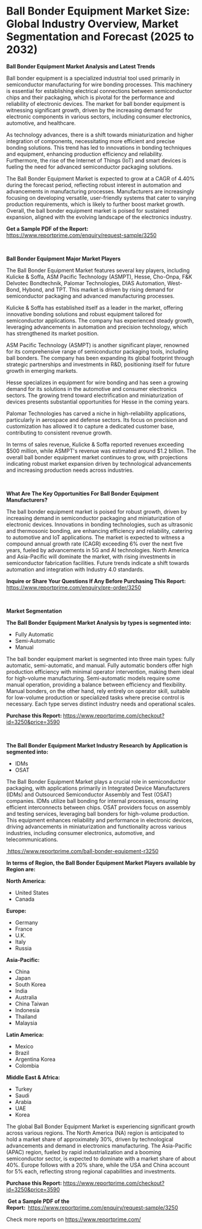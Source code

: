 <p><h1>Ball Bonder Equipment Market Size: Global Industry Overview, Market Segmentation and Forecast (2025 to 2032)</h1></p><p><strong>Ball Bonder Equipment Market Analysis and Latest Trends</strong></p>
<p><p>Ball bonder equipment is a specialized industrial tool used primarily in semiconductor manufacturing for wire bonding processes. This machinery is essential for establishing electrical connections between semiconductor chips and their packaging, which is pivotal for the performance and reliability of electronic devices. The market for ball bonder equipment is witnessing significant growth, driven by the increasing demand for electronic components in various sectors, including consumer electronics, automotive, and healthcare. </p><p>As technology advances, there is a shift towards miniaturization and higher integration of components, necessitating more efficient and precise bonding solutions. This trend has led to innovations in bonding techniques and equipment, enhancing production efficiency and reliability. Furthermore, the rise of the Internet of Things (IoT) and smart devices is fueling the need for advanced semiconductor packaging solutions. </p><p>The Ball Bonder Equipment Market is expected to grow at a CAGR of 4.40% during the forecast period, reflecting robust interest in automation and advancements in manufacturing processes. Manufacturers are increasingly focusing on developing versatile, user-friendly systems that cater to varying production requirements, which is likely to further boost market growth. Overall, the ball bonder equipment market is poised for sustained expansion, aligned with the evolving landscape of the electronics industry.</p></p>
<p><strong>Get a Sample PDF of the Report:&nbsp;</strong> <a href="https://www.reportprime.com/enquiry/request-sample/3250?utm_campaign=3217&utm_medium=2&utm_source=Github&utm_content=ia&utm_term=18032025&utm_id=ball-bonder-equipment">https://www.reportprime.com/enquiry/request-sample/3250</a></p>
<p>&nbsp;</p>
<p><strong>Ball Bonder Equipment Major Market Players</strong></p>
<p><p>The Ball Bonder Equipment Market features several key players, including Kulicke & Soffa, ASM Pacific Technology (ASMPT), Hesse, Cho-Onpa, F&K Delvotec Bondtechnik, Palomar Technologies, DIAS Automation, West-Bond, Hybond, and TPT. This market is driven by rising demand for semiconductor packaging and advanced manufacturing processes.</p><p>Kulicke & Soffa has established itself as a leader in the market, offering innovative bonding solutions and robust equipment tailored for semiconductor applications. The company has experienced steady growth, leveraging advancements in automation and precision technology, which has strengthened its market position.</p><p>ASM Pacific Technology (ASMPT) is another significant player, renowned for its comprehensive range of semiconductor packaging tools, including ball bonders. The company has been expanding its global footprint through strategic partnerships and investments in R&D, positioning itself for future growth in emerging markets.</p><p>Hesse specializes in equipment for wire bonding and has seen a growing demand for its solutions in the automotive and consumer electronics sectors. The growing trend toward electrification and miniaturization of devices presents substantial opportunities for Hesse in the coming years.</p><p>Palomar Technologies has carved a niche in high-reliability applications, particularly in aerospace and defense sectors. Its focus on precision and customization has allowed it to capture a dedicated customer base, contributing to consistent revenue growth.</p><p>In terms of sales revenue, Kulicke & Soffa reported revenues exceeding $500 million, while ASMPT's revenue was estimated around $1.2 billion. The overall ball bonder equipment market continues to grow, with projections indicating robust market expansion driven by technological advancements and increasing production needs across industries.</p></p>
<p>&nbsp;</p>
<p><strong>What Are The Key Opportunities For Ball Bonder Equipment Manufacturers?</strong></p>
<p><p>The ball bonder equipment market is poised for robust growth, driven by increasing demand in semiconductor packaging and miniaturization of electronic devices. Innovations in bonding technologies, such as ultrasonic and thermosonic bonding, are enhancing efficiency and reliability, catering to automotive and IoT applications. The market is expected to witness a compound annual growth rate (CAGR) exceeding 6% over the next five years, fueled by advancements in 5G and AI technologies. North America and Asia-Pacific will dominate the market, with rising investments in semiconductor fabrication facilities. Future trends indicate a shift towards automation and integration with Industry 4.0 standards.</p></p>
<p><strong>Inquire or Share Your Questions If Any Before Purchasing This Report:</strong> <a href="https://www.reportprime.com/enquiry/pre-order/3250?utm_campaign=3217&utm_medium=2&utm_source=Github&utm_content=ia&utm_term=18032025&utm_id=ball-bonder-equipment">https://www.reportprime.com/enquiry/pre-order/3250</a></p>
<p>&nbsp;</p>
<p><strong>Market Segmentation</strong></p>
<p><strong>The Ball Bonder Equipment Market Analysis by types is segmented into:</strong></p>
<p><ul><li>Fully Automatic</li><li>Semi-Automatic</li><li>Manual</li></ul></p>
<p><p>The ball bonder equipment market is segmented into three main types: fully automatic, semi-automatic, and manual. Fully automatic bonders offer high production efficiency with minimal operator intervention, making them ideal for high-volume manufacturing. Semi-automatic models require some manual operation, providing a balance between efficiency and flexibility. Manual bonders, on the other hand, rely entirely on operator skill, suitable for low-volume production or specialized tasks where precise control is necessary. Each type serves distinct industry needs and operational scales.</p></p>
<p><strong>Purchase this Report:&nbsp;</strong><a href="https://www.reportprime.com/checkout?id=3250&price=3590&utm_campaign=3217&utm_medium=2&utm_source=Github&utm_content=ia&utm_term=18032025&utm_id=ball-bonder-equipment">https://www.reportprime.com/checkout?id=3250&price=3590</a></p>
<p>&nbsp;</p>
<p><strong>The Ball Bonder Equipment Market Industry Research by Application is segmented into:</strong></p>
<p><ul><li>IDMs</li><li>OSAT</li></ul></p>
<p><p>The Ball Bonder Equipment Market plays a crucial role in semiconductor packaging, with applications primarily in Integrated Device Manufacturers (IDMs) and Outsourced Semiconductor Assembly and Test (OSAT) companies. IDMs utilize ball bonding for internal processes, ensuring efficient interconnects between chips. OSAT providers focus on assembly and testing services, leveraging ball bonders for high-volume production. This equipment enhances reliability and performance in electronic devices, driving advancements in miniaturization and functionality across various industries, including consumer electronics, automotive, and telecommunications.</p></p>
<p><a href="https://www.reportprime.com/ball-bonder-equipment-r3250?utm_campaign=3217&utm_medium=2&utm_source=Github&utm_content=ia&utm_term=18032025&utm_id=ball-bonder-equipment">&nbsp;https://www.reportprime.com/ball-bonder-equipment-r3250</a></p>
<p><strong>In terms of Region, the Ball Bonder Equipment Market Players available by Region are:</strong></p>
<p>
    <p> <strong> North America: </strong>
        <ul>
            <li>United States</li>
            <li>Canada</li>
        </ul>
        </p> 
    <p> <strong> Europe: </strong>
        <ul>
            <li>Germany</li>
            <li>France</li>
            <li>U.K.</li>
            <li>Italy</li>
            <li>Russia</li>
        </ul>
        </p> 
    <p> <strong> Asia-Pacific: </strong>
        <ul>
            <li>China</li>
            <li>Japan</li>
            <li>South Korea</li>
            <li>India</li>
            <li>Australia</li>
            <li>China Taiwan</li>
            <li>Indonesia</li>
            <li>Thailand</li>
            <li>Malaysia</li>
        </ul>
        </p> 
    <p> <strong> Latin America: </strong>
        <ul>
            <li>Mexico</li>
            <li>Brazil</li>
            <li>Argentina Korea</li>
            <li>Colombia</li>
        </ul>
        </p> 
    <p> <strong> Middle East & Africa: </strong>
        <ul>
            <li>Turkey</li>
            <li>Saudi</li>
            <li>Arabia</li>
            <li>UAE</li>
            <li>Korea</li>
        </ul>
    </p>
    </p>
<p><p>The global Ball Bonder Equipment Market is experiencing significant growth across various regions. The North America (NA) region is anticipated to hold a market share of approximately 30%, driven by technological advancements and demand in electronics manufacturing. The Asia-Pacific (APAC) region, fueled by rapid industrialization and a booming semiconductor sector, is expected to dominate with a market share of about 40%. Europe follows with a 20% share, while the USA and China account for 5% each, reflecting strong regional capabilities and investments.</p></p>
<p><strong>Purchase this Report: </strong><a href="https://www.reportprime.com/checkout?id=3250&price=3590&utm_campaign=3217&utm_medium=2&utm_source=Github&utm_content=ia&utm_term=18032025&utm_id=ball-bonder-equipment">https://www.reportprime.com/checkout?id=3250&price=3590</a></p>
<p>&nbsp;<strong>Get a Sample PDF of the Report:&nbsp;&nbsp;</strong><a href="https://www.reportprime.com/enquiry/request-sample/3250?utm_campaign=3217&utm_medium=2&utm_source=Github&utm_content=ia&utm_term=18032025&utm_id=ball-bonder-equipment">https://www.reportprime.com/enquiry/request-sample/3250</a></p>
<p><strong></strong></p>
<p>Check more reports on <a href="https://www.reportprime.com/?utm_campaign=3217&utm_medium=2&utm_source=Github&utm_content=ia&utm_term=18032025&utm_id=ball-bonder-equipment">https://www.reportprime.com/</a></p>